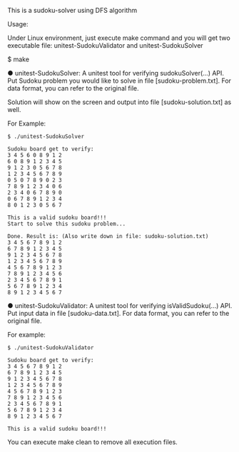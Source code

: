 This is a sudoku-solver using DFS algorithm

Usage:

Under Linux environment, just execute make command and you will get two executable file: unitest-SudokuValidator and unitest-SudokuSolver

  $ make


  ● unitest-SudokuSolver: A unitest tool for verifying sudokuSolver(...) API. Put Sudoku problem you would like to solve in file [sudoku-problem.txt]. For data format, you can refer to the original file.

  Solution will show on the screen and output into file [sudoku-solution.txt] as well.

  For Example:

    $ ./unitest-SudokuSolver

    Sudoku board get to verify:
    3 4 5 6 0 8 9 1 2
    6 0 8 9 1 2 3 4 5
    9 1 2 3 0 5 6 7 8
    1 2 3 4 5 6 7 8 9
    0 5 0 7 8 9 0 2 3
    7 8 9 1 2 3 4 0 6
    2 3 4 0 6 7 8 9 0
    0 6 7 8 9 1 2 3 4
    8 0 1 2 3 0 5 6 7

    This is a valid sudoku board!!!
    Start to solve this sudoku problem...

    Done. Result is: (Also write down in file: sudoku-solution.txt)
    3 4 5 6 7 8 9 1 2
    6 7 8 9 1 2 3 4 5
    9 1 2 3 4 5 6 7 8
    1 2 3 4 5 6 7 8 9
    4 5 6 7 8 9 1 2 3
    7 8 9 1 2 3 4 5 6
    2 3 4 5 6 7 8 9 1
    5 6 7 8 9 1 2 3 4
    8 9 1 2 3 4 5 6 7


  ● unitest-SudokuValidator: A unitest tool for verifying isValidSudoku(...) API. Put input data in file [sudoku-data.txt]. For data format, you can refer to the original file.


  For example:

    $ ./unitest-SudokuValidator

    Sudoku board get to verify:
    3 4 5 6 7 8 9 1 2
    6 7 8 9 1 2 3 4 5
    9 1 2 3 4 5 6 7 8
    1 2 3 4 5 6 7 8 9
    4 5 6 7 8 9 1 2 3
    7 8 9 1 2 3 4 5 6
    2 3 4 5 6 7 8 9 1
    5 6 7 8 9 1 2 3 4
    8 9 1 2 3 4 5 6 7

    This is a valid sudoku board!!!


  You can execute make clean to remove all execution files.
